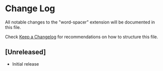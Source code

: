 # Change Log

All notable changes to the "word-spacer" extension will be documented in this file.

Check [Keep a Changelog](http://keepachangelog.com/) for recommendations on how to structure this file.

## [Unreleased]

- Initial release